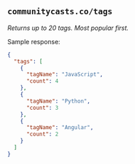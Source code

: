 ## `communitycasts.co/tags`

*Returns up to 20 tags. Most popular first.*

Sample response:

```json
{
  "tags": [
    {
      "tagName": "JavaScript",
      "count": 4
    },
    {
      "tagName": "Python",
      "count": 3
    },
    {
      "tagName": "Angular",
      "count": 2
    }
  ]
}
```

